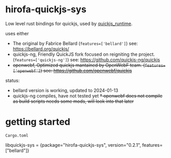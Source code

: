 # hirofa-quickjs-sys

Low level rust bindings for quickjs, used by [quickjs_runtime](https://github.com/HiRoFa/quickjs_es_runtime).

uses either
* The original by Fabrice Bellard (```features=['bellard']```) see: https://bellard.org/quickjs/
* quickjs-ng, Friendly QuickJS fork focused on reigniting the project. (```features=['quickjs-ng']```) see: https://github.com/quickjs-ng/quickjs
* ~~openwebf, Optimized quickjs mantained by OpenWebF team. (```features=['openwebf']```) see: https://github.com/openwebf/quickjs~~

status: 
* bellard version is working, updated to 2024-01-13
* quickjs-ng compiles, have not tested yet
~~* openwebf does not compile as build scripts needs some mods, will look into that later~~

# getting started

```Cargo.toml```

libquickjs-sys = {package="hirofa-quickjs-sys", version="0.2.1", features=["bellard"]}